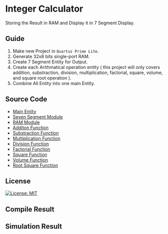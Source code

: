 # Integer Calculator
Storing the Result in RAM and Display it in 7 Segment Display.

## Guide
1. Make new Project in `Quartus Prime Lite`.
2. Generate 32x8 bits single-port RAM.
3. Create 7 Segment Entity for Output.
4. Create each Arithmatical operation entity ( this project will only covers addition, substraction, division, multiplication, factorial, square, volume, and square root operation ).
5. Combine All Entity into one main Entity.

## Source Code
- <a href = "https://github.com/WolfDroid/Integer_Calculator/blob/master/Memblock_Calc.vhd" >Main Entity</a>
- <a href = "https://github.com/WolfDroid/Integer_Calculator/blob/master/seven_segment.vhdd" >Seven Segment Module</a>
- <a href = "https://github.com/WolfDroid/Integer_Calculator/blob/master/ram32x8.vhd" >RAM Module</a>
- <a href = "https://github.com/WolfDroid/Integer_Calculator/blob/master/Decimal_Adder.vhd" >Additon Function</a>
- <a href = "https://github.com/WolfDroid/Integer_Calculator/blob/master/Decimal_Substractor.vhd" >Substraction Function</a>
- <a href = "https://github.com/WolfDroid/Integer_Calculator/blob/master/Decimal_Multiplier.vhd" >Multiplication Function</a>
- <a href = "https://github.com/WolfDroid/Integer_Calculator/blob/master/Decimal_Divider.vhd" >Division Function</a>
- <a href = "https://github.com/WolfDroid/Integer_Calculator/blob/master/Decimal_Factorial.vhd" >Factorial Function</a>
- <a href = "https://github.com/WolfDroid/Integer_Calculator/blob/master/Decimal_Square.vhd" >Square Function</a>
- <a href = "https://github.com/WolfDroid/Integer_Calculator/blob/master/Decimal_Volume.vhd" >Volume Function</a>
- <a href = "https://github.com/WolfDroid/Integer_Calculator/blob/master/Squart.vhd" >Root Square Function</a>

## License
[![License: MIT](https://img.shields.io/badge/License-MIT-yellow.svg)](https://opensource.org/licenses/MIT)

## Compile Result

## Simulation Result
